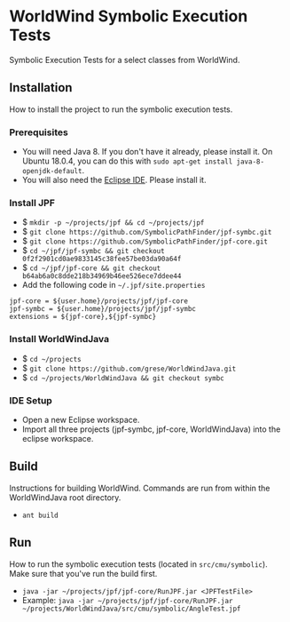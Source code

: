 # WorldWind Symbolic Execution Tests

Symbolic Execution Tests for a select classes from WorldWind.

## Installation

How to install the project to run the symbolic execution tests.

### Prerequisites

* You will need Java 8. If you don't have it already, please install it. On Ubuntu 18.0.4, you can do this with `sudo apt-get install java-8-openjdk-default`.
* You will also need the [Eclipse IDE](https://www.eclipse.org/downloads).  Please install it.

### Install JPF

* $ `mkdir -p ~/projects/jpf && cd ~/projects/jpf`
* $ `git clone https://github.com/SymbolicPathFinder/jpf-symbc.git`
* $ `git clone https://github.com/SymbolicPathFinder/jpf-core.git`
* $ `cd ~/jpf/jpf-symbc && git checkout 0f2f2901cd0ae9833145c38fee57be03da90a64f`
* $ `cd ~/jpf/jpf-core && git checkout b64ab6a0c8dde218b34969b46ee526ece7ddee44`
* Add the following code in `~/.jpf/site.properties`
    
```
jpf-core = ${user.home}/projects/jpf/jpf-core
jpf-symbc = ${user.home}/projects/jpf/jpf-symbc
extensions = ${jpf-core},${jpf-symbc}
```

### Install WorldWindJava

* $ `cd ~/projects`
* $ `git clone https://github.com/grese/WorldWindJava.git`
* $ `cd ~/projects/WorldWindJava && git checkout symbc`

### IDE Setup

* Open a new Eclipse workspace.
* Import all three projects (jpf-symbc, jpf-core, WorldWindJava) into the eclipse workspace.

## Build

Instructions for building WorldWind. Commands are run from within the WorldWindJava root directory.

* `ant build`

## Run

How to run the symbolic execution tests (located in `src/cmu/symbolic`). Make sure that you've run the build first.

* `java -jar ~/projects/jpf/jpf-core/RunJPF.jar <JPFTestFile>`
* Example: `java -jar ~/projects/jpf/jpf-core/RunJPF.jar ~/projects/WorldWindJava/src/cmu/symbolic/AngleTest.jpf`


